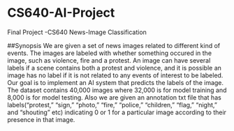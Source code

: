 # CS640-AI-Project
Final Project -CS640 News-Image Classification

##Synopsis
We are given a set of news images related to different kind of events. The images are labeled with whether something occured in the image, such as violence, fire and a protest. An image can have several labels if a scene contains both a protest and violence, and it is possible an image has no label if it is not related to any events of interest to be labeled. Our goal is to implement an AI system that predicts the labels of the image. The dataset contains 40,000 images where 32,000 is for model training and 8,000 is for model testing. Also we are given an annotation txt file that has labels(“protest,” “sign,” “photo,” “fire,” “police,” “children,” “flag,” “night,” and “shouting” etc) indicating 0 or 1 for a particular image according to their presence in that image.


